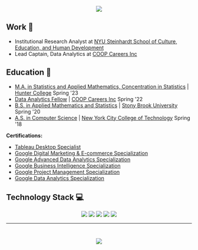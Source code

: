 <p align='center'>
<img src="https://readme-typing-svg.herokuapp.com?size=30&duration=4000&color=F73C79&center=true&width=500&height=100&lines=I'm+Reina+Li;%40reinarin">
</p>

## Work 💼
- Institutional Research Analyst at [NYU Steinhardt School of Culture, Education, and Human Development](https://steinhardt.nyu.edu/)
- Lead Captain, Data Analytics at [COOP Careers Inc](https://coopcareers.org/)

## Education 📖
- [M.A. in Statistics and Applied Mathematics, Concentration in Statistics](http://math.hunter.cuny.edu/graduate.shtml#statappmath) | [Hunter College](https://hunter.cuny.edu) Spring '23
- [Data Analytics Fellow](https://coopcareers.org/data-analytics) | [COOP Careers Inc](https://coopcareers.org/) Spring '22
- [B.S. in Applied Mathematics and Statistics](https://www.stonybrook.edu/commcms/ams/undergraduate/) | [Stony Brook University](https://www.stonybrook.edu/) Spring '20
- [A.S. in Computer Science](https://www.citytech.cuny.edu/mathematics/computer-science-as.aspx) | [New York City College of Technology](https://www.citytech.cuny.edu/) Spring '18

**Certifications:**
  - [Tableau Desktop Specialist](https://www.credly.com/badges/620b8db6-fe64-4373-adf6-c9dc1c554cc6/public_url)
  - [Google Digital Marketing & E-commerce Specialization](https://coursera.org/share/75f2338c1ca527c42449827dc60b6a6e)
  - [Google Advanced Data Analytics Specialization](https://coursera.org/share/4ec767ba29e846a399c93aa2d768192b)
  - [Google Business Intelligence Specialization](https://coursera.org/share/688fd92e2d7946334c50ca24cc307f23)
  - [Google Project Management Specialization](https://coursera.org/share/34ebb299ac0a6379f59faa97ede6522e)
  - [Google Data Analytics Specialization](https://coursera.org/verify/professional-cert/YS75PTQNW73X)
      
## Technology Stack 💻
<p align="center">
<img src="https://img.shields.io/badge/R-%23276DC3.svg?style=for-the-badge&logo=r&logoColor=white">
<img src="https://img.shields.io/badge/RStudio-%2375AADB.svg?style=for-the-badge&logo=rstudio&logoColor=white">
<img src="https://img.shields.io/badge/Markdown-%23000000.svg?style=for-the-badge&logo=markdown&logoColor=white">
<img src="https://img.shields.io/badge/Tableau-%23E97627.svg?style=for-the-badge&logo=tableau&logoColor=white">
<!--- <img src="https://img.shields.io/badge/Python-%233776AB.svg?style=for-the-badge&logo=python&logoColor=white"> --->
<!--- <img src="https://img.shields.io/badge/Microsoft%20Word-%232B579A.svg?style=for-the-badge&logo=microsoftword&logoColor=white">
<img src="https://img.shields.io/badge/Microsoft%20PowerPoint-%23B7472A.svg?style=for-the-badge&logo=microsoftpowerpoint&logoColor=white"> --->
<!--- <img src="https://img.shields.io/badge/Google%20Sheets-%2334A853.svg?style=for-the-badge&logo=googlesheets&logoColor=white"> --->
<!--- <img src="https://img.shields.io/badge/Microsoft%20Excel-%23217346.svg?style=for-the-badge&logo=microsoftexcel&logoColor=white"> --->
<!--- <img src="https://img.shields.io/badge/Google%20Analytics-%23E37400.svg?style=for-the-badge&logo=googleanalytics&logoColor=white"> --->
<img src="https://img.shields.io/badge/SQLite-%23003B57.svg?style=for-the-badge&logo=sqlite&logoColor=white">
<!--- <img src="https://img.shields.io/badge/Oracle-%23F80000.svg?style=for-the-badge&logo=oracle&logoColor=white">
<img src="https://img.shields.io/badge/MySQL-%234479A1.svg?style=for-the-badge&logo=oracle&logoColor=white">
<img src="https://img.shields.io/badge/Microsoft%20Access-%23A4373A.svg?style=for-the-badge&logo=microsoftaccess&logoColor=white"> --->
<br>
<!--- <img src="https://img.shields.io/badge/Slack-%234A154B.svg?style=for-the-badge&logo=slack&logoColor=white"> --->
<!--- <img src="https://img.shields.io/badge/Zoom-%232D8CFF.svg?style=for-the-badge&logo=zoom&logoColor=white"> --->
<!--- <img src="https://img.shields.io/badge/Asana-%23273347.svg?style=for-the-badge&logo=asana&logoColor=white"> --->
<!--- <img src="https://img.shields.io/badge/Google%20Meet-%2300897B.svg?style=for-the-badge&logo=googlemeet&logoColor=white">
<img src="https://img.shields.io/badge/Microsoft%20Teams-%236264A7.svg?style=for-the-badge&logo=microsoftteams&logoColor=white"> --->
</p>

----------

<h1 align="center">
<a href="https://www.linkedin.com/in/reina-li/" target="_blank"><img src="https://img.shields.io/badge/Connect%20with%20me%20on%20LinkedIn-%230A66C2.svg?style=for-the-badge&logo=linkedin&logoColor=white"></a> 
</h1>
